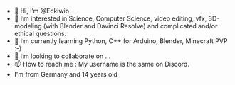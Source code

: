 - 👋 Hi, I’m @Eckiwib
- 👀 I’m interested in Science, Computer Science, video editing, vfx, 3D-modeling (with Blender and Davinci Resolve) and complicated and/or ethical questions.
- 🌱 I’m currently learning Python, C++ for Arduino, Blender, Minecraft PVP :-)
- 💞️ I’m looking to collaborate on ...
- 📫 How to reach me : My username is the same on Discord.
- I'm from Germany and 14 years old

<!---
Eckiwib/Eckiwib is a ✨ special ✨ repository because its `README.md` (this file) appears on your GitHub profile.
You can click the Preview link to take a look at your changes.
--->
